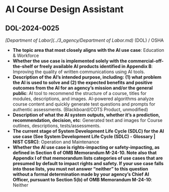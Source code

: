 # AI Course Design Assistant
## DOL-2024-0025
_[Department of Labor](../3_agency/Department of Labor.md)_ (DOL) / OSHA


+ **The topic area that most closely aligns with the AI use case**: Education & Workforce
+ **Whether the use case is implemented solely with the commercial-off-the-shelf or freely available AI products identified in Appendix B**: Improving the quality of written communications using AI tools.
+ **Description of the AI’s intended purpose, including: (1) what problem the AI is used to solve and (2) the expected benefits and positive outcomes from the AI for an agency’s mission and/or the general public**: AI tool to recommend the structure of a course, titles for modules, descriptions, and images. AI-powered algorithms analyze course content and quickly generate test questions and prompts for authentic assessments. (Blackboard/COTS Product, unmodified)
+ **Description of what the AI system outputs, whether it’s a prediction, recommendation, decision, etc**: Generated text and images for Course outlines, descriptions, tests/assessments.
+ **The current stage of System Development Life Cycle (SDLC) for the AI use case (See System Development Life Cycle (SDLC) - Glossary | NIST CSRC)**: Operation and Maintenance
+ **Whether the AI use case is rights-impacting or safety-impacting, as defined in Section 6 of OMB Memorandum M-24-10. Note also that Appendix I of that memorandum lists categories of use cases that are presumed by default to impact rights and safety. If your use case falls into those lists, you must not answer “neither” to this question without a formal determination made by your agency’s Chief AI Officer, pursuant to Section 5(b) of OMB Memorandum M-24-10**: Neither